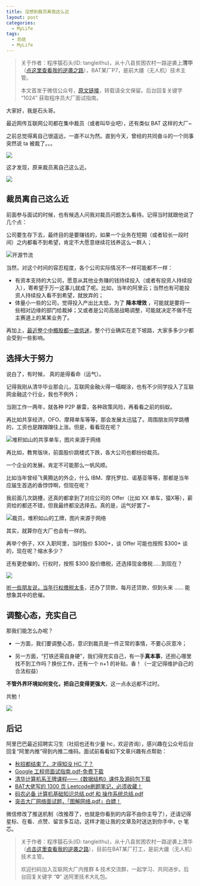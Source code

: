 ```yaml
---
title: 没想到裁员离我这么近
layout: post
categories:
  - MyLife
tags:
  - 总结
  - MyLife
---
```


> 关于作者：程序猿石头(ID: tangleithu)，从十八县贫困农村一路逆袭上**清华**（[点这里查看我的逆袭之路](https://mp.weixin.qq.com/s/G3i7qWK1MPvJ-BfUxfOycQ)），BAT某厂P7，是前大疆（无人机）技术主管。
>
> 本文首发于微信公众号，[原文链接](https://mp.weixin.qq.com/s?__biz=MzI3OTUzMzcwNw==&mid=2247499506&idx=1&sn=37fac5a7d1718234d22845c8dc36a8cf&chksm=eb44ff16dc337600a59819684474f9b17914c1f7413c4835c9f398c0ea46f4843b532167a57b&scene=178&cur_album_id=2225655022002978819#rd)，转载请全文保留。后台回复关键字 “1024” 获取程序员大厂面试指南。

大家好，我是石头哥。 

最近网传互联网公司都在集中裁员（或者叫毕业吧），还有类似 BAT 这样的大厂~ 

之前总觉得离自己很遥远，一直不以为然。直到今天，曾经的共同奋斗的一个同事突然说 ta 被裁了。。。



![](/Users/tanglei/github/hexo.tanglei.name/resources/a-friend-of-me-was-fired/00ff12c1-9520-48ea-8c71-bfb0068ff371.png)

这才发现，原来裁员离自己这么近。

![](/Users/tanglei/github/hexo.tanglei.name/resources/a-friend-of-me-was-fired/dcc595c4-812c-4965-b17b-783dc202e24f.png)

## 裁员离自己这么近 

前面参与面试的时候，也有候选人问我对裁员问题怎么看待。记得当时就跟他说了几个点：

公司要生存下去，最终目的是要赚钱的，如果一个业务在短期（或者较长一段时间）之内都看不到希望，肯定不大愿意继续花钱养这么一群人；

![开源节流](/Users/tanglei/github/hexo.tanglei.name/resources/a-friend-of-me-was-fired/e943d12d-6747-4f98-9f48-6a07259d0384.png)

当然，对这个时间的容忍程度，各个公司实际情况不一样可能都不一样：

- 有资本支持的大公司，愿意从其他业务赚的钱持续投入（或者有投资人持续投入），寄希望于万一这事儿就成了呢。比如，当年的阿里云；当然也有可能投资人持续投入看不到希望，就放弃的；
- 体量小一些的公司，觉得投入产出比太低，为了 **降本增效** ，可能就是要将一些相对边缘的部门给裁掉；又或者是公司高层战略调整，可能就决定不做不在主赛道上的某某业务了。

再加上，[最近整个中概股都一直低迷](https://mp.weixin.qq.com/s?__biz=MzI3OTUzMzcwNw==&mid=2247500065&idx=1&sn=ab0ddc76d0173ee980fa2fc9b95d5d06&chksm=eb44c0c5dc3349d335b368372362634c2a363d37e627ca15f652bf840e597a0fcb6a1f6f9d10&token=1931883326&lang=zh_CN#rd)，整个行业确实在走下坡路，大家多多少少都会受到一些影响。

## 选择大于努力 

说白了，有时候， 真的是得看命（运气）。

记得我刚从清华毕业那会儿，互联网金融火得一塌糊涂，也有不少同学投入了互联网金融这个行业，我也不例外；

当刚工作一两年，就各种 P2P 暴雷，各种政策风险，再看看之前的蚂蚁。

再比如共享经济，OFO、摩拜单车等等，那会发展太迅猛了。周围朋友同学跳槽的，工资也是蹭蹭蹭往上涨。但是，看看现在呢？ 

![堆积如山的共享单车，图片来源于网络](/Users/tanglei/github/hexo.tanglei.name/resources/a-friend-of-me-was-fired/8651804e-ece5-422b-ae83-6669e22e0bfc.png)

再比如，教育版块，前面股价跳楼式下跌，各大公司也都纷纷裁员。

一个企业的发展，肯定不可能那么一帆风顺。

比如当年曾经飞黄腾达的外企，什么 IBM、摩托罗拉、诺基亚等等，那都是当年应届生首选的香饽饽啊，但现在呢？

我前面几次跳槽，还真的都拿到了对应公司的 Offer（比如 XX 单车，猿X等），薪资给的都还不错，但我最终都没选择去。真的是，运气好罢了~ 

![裁员，堆积如山的工牌，图片来源于网络](/Users/tanglei/github/hexo.tanglei.name/resources/a-friend-of-me-was-fired/6dbf6e07-6a3e-488f-af0c-2e9f20d76526.png)

其实，就算你在大厂也会有一样的。

再举个例子，XX 入职阿里，当时股价 $300+，谈 Offer 可能也按照 $300+ 谈的，现在呢？缩水多少？

还有更悲催的，行权时，按照 $300 股价缴税，还选择现金缴税……到现在？

![](/Users/tanglei/github/hexo.tanglei.name/resources/a-friend-of-me-was-fired/0019181c-3bdf-4684-9900-b7fbc4757385.png)

[听一些朋友说，当年行权缴税太多](https://mp.weixin.qq.com/s?__biz=MzI3OTUzMzcwNw==&mid=2247500065&idx=1&sn=ab0ddc76d0173ee980fa2fc9b95d5d06&chksm=eb44c0c5dc3349d335b368372362634c2a363d37e627ca15f652bf840e597a0fcb6a1f6f9d10&token=1931883326&lang=zh_CN#rd)，还办了贷款，每月还贷款，但到头来 ……  能想象其中的悲催。

## 调整心态，充实自己

那我们能怎么办呢？

- 一方面，我们要调整心态，意识到裁员是一件正常的事情，不要心灰意冷；

- 另一方面，“打铁还需自身硬”，我们得充实自己，有一手**真本事**，还担心哪里找不到工作吗？换份工作，还有一个 n+1 的补贴，香！（一定记得维护自己的合法权益）

**不管外界环境如何变化，把自己变得更强大**，这一点永远都不过时。

共勉！

![](/Users/tanglei/github/hexo.tanglei.name/resources/a-friend-of-me-was-fired/f35e1666-b171-4cb3-8c40-e95f19c31e0d.png)

## 后记

阿里巴巴最近招聘实习生（社招也还有少量 hc，欢迎咨询），感兴趣在公众号后台回复“阿里内推”得到内推二维码。面试前看看如下文章兴趣有点帮助：

- [秋招都结束了，才得知没 HC 了？](https://mp.weixin.qq.com/s/C3Smy6ldOhYJU14EztGhkQ)
- [Google 工程师面试指南.pdf-免费下载](https://mp.weixin.qq.com/s/OGJhxM7FdeoIkAL2-uUI_Q)
- [清华计算机系王牌课程——《数据结构》课件及源码包下载](https://mp.weixin.qq.com/s/iRcyW1dEeCxleTfOTyr2Lw)
- [BAT大佬写的 1300 页 Leetcode刷题笔记，必须收藏！](https://mp.weixin.qq.com/s/7T9R9kFXke986vSoPNzC8g)
- [码农必备 计算机基础知识总结.pdf 和 操作系统总结.pdf](https://mp.weixin.qq.com/s/DIVTVtChtd287ezWfriBYA)
- [突击大厂网络面试题，「图解网络.pdf」白嫖！](https://mp.weixin.qq.com/s/rqTnQH_TTmgmbPm3qV-62Q)

微信修改了推送机制（改推荐了，也就是你看到的内容不由你主导了），还请记得星标、在看、点赞、留言多互动，这样才能让我的文章及时送达到你手中，ღ 笔芯。

> 关于作者：程序猿石头(ID: tangleithu)，从十八县贫困农村一路逆袭上清华（[点击这里查看我的逆袭之路](https://mp.weixin.qq.com/s/G3i7qWK1MPvJ-BfUxfOycQ)），目前在BAT某厂打工，是前大疆（无人机）技术主管。
>
> 欢迎扫码加入互联网大厂内推群 & 技术交流群，一起学习、共同进步。后台回复关键字 “**0**” 送阿里技术大礼包。

